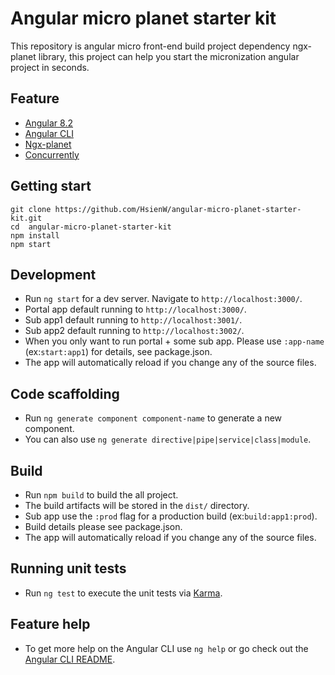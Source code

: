 # Angular micro planet starter kit

This repository is angular micro front-end build project dependency ngx-planet library, this project can help you start the micronization angular project in seconds.

## Feature

- [Angular 8.2](https://angular.io/)
- [Angular CLI](https://github.com/angular/angular-cli)
- [Ngx-planet](https://github.com/worktile/ngx-planet)
- [Concurrently](https://github.com/kimmobrunfeldt/concurrently#readme)

## Getting start

```
git clone https://github.com/HsienW/angular-micro-planet-starter-kit.git
cd  angular-micro-planet-starter-kit
npm install
npm start 
```

## Development
- Run `ng start` for a dev server. Navigate to `http://localhost:3000/`.
- Portal app default running to `http://localhost:3000/`.
- Sub app1 default running to `http://localhost:3001/`.
- Sub app2 default running to `http://localhost:3002/`.
- When you only want to run portal + some sub app. Please use `:app-name` (ex:`start:app1`) for details, see package.json.
- The app will automatically reload if you change any of the source files.

## Code scaffolding
- Run `ng generate component component-name` to generate a new component.
- You can also use `ng generate directive|pipe|service|class|module`.

## Build
- Run `npm build` to build the all project. 
- The build artifacts will be stored in the `dist/` directory.
- Sub app use the `:prod` flag for a production build (ex:`build:app1:prod`).
- Build details please see package.json.
- The app will automatically reload if you change any of the source files.

## Running unit tests
- Run `ng test` to execute the unit tests via [Karma](https://karma-runner.github.io).

## Feature help
- To get more help on the Angular CLI use `ng help` or go check out the [Angular CLI README](https://github.com/angular/angular-cli/blob/master/README.md).
